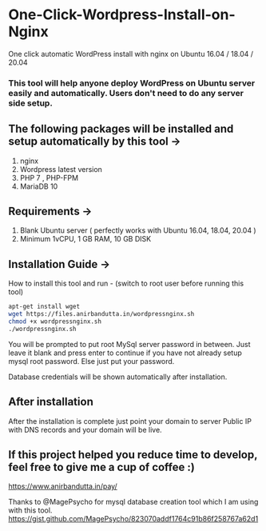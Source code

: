 # One-Click-Wordpress-Install-on-Nginx
One click automatic WordPress install with nginx on Ubuntu 16.04 / 18.04 / 20.04 

### This tool will help anyone deploy WordPress on Ubuntu server easily and automatically. Users don't need to do any server side setup.  

## The following packages will be installed and setup automatically by this tool ->
1) nginx 
2) Wordpress latest version
3) PHP 7 ,  PHP-FPM
4) MariaDB 10

## Requirements ->
1) Blank Ubuntu server ( perfectly works with Ubuntu 16.04, 18.04, 20.04 )
2) Minimum 1vCPU, 1 GB RAM, 10 GB DISK


## Installation Guide ->

How to install this tool and run - (switch to root user before running this tool)

```sh
apt-get install wget
wget https://files.anirbandutta.in/wordpressnginx.sh
chmod +x wordpressnginx.sh  
./wordpressnginx.sh
```

You will be prompted to put root MySql server password in between. Just leave it blank and press enter to continue if you have not already setup mysql root password. Else just put your password.

Database credentials will be shown automatically after installation. 

## After installation 

After the installation is complete just point your domain to server Public IP with DNS records and your domain will be live.


## If this project helped you reduce time to develop, feel free to give me a cup of coffee :)
https://www.anirbandutta.in/pay/   


    

Thanks to @MagePsycho for mysql database creation tool which I am using with this tool.  
https://gist.github.com/MagePsycho/823070addf1764c91b86f258767a62d1

